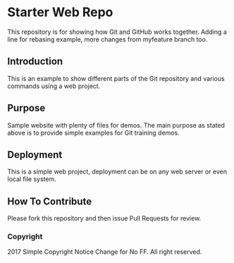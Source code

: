 # Starter Web Repo

This repository is for showing how Git and GitHub works together. Adding a line for rebasing example, more changes from myfeature branch too.

## Introduction

This is an example to show different parts of the Git repository and various commands using a web project.

## Purpose

Sample website with plenty of files for demos. The main purpose as stated above is to provide simple examples for Git training demos.

## Deployment

This is a simple web project, deployment can be on any web server or even local file system.

## How To Contribute

Please fork this repository and then issue Pull Requests for review.

### Copyright

2017 Simple Copyright Notice Change for No FF. All right reserved.